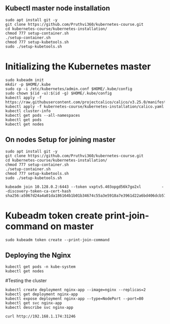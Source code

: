 ## Kubectl master node installation
```
sudo apt install git -y
git clone https://github.com/Pruthvi360/kubernetes-course.git
cd kubernetes-course/kubernetes-installation/
chmod 777 setup-container.sh
./setup-container.sh
chmod 777 setup-kubetools.sh
sudo ./setup-kubetools.sh 
```
# Initializing the Kubernetes master
```
sudo kubeadm init
mkdir -p $HOME/.kube
sudo cp -i /etc/kubernetes/admin.conf $HOME/.kube/config
sudo chown $(id -u):$(id -g) $HOME/.kube/config
kubectl apply -f https://raw.githubusercontent.com/projectcalico/calico/v3.25.0/manifests/calico.yaml
kubectl apply -f kubernetes-course/kubernetes-installation/calico.yaml
kubectl cluster-info
kubectl get pods --all-namespaces
kubectl get pods
kubectl get nodes
```

## On nodes Setup for joining master
```
sudo apt install git -y
git clone https://github.com/Pruthvi360/kubernetes-course.git
cd kubernetes-course/kubernetes-installation/
chmod 777 setup-container.sh
./setup-container.sh
chmod 777 setup-kubetools.sh
sudo ./setup-kubetools.sh 
```
```
kubeadm join 10.128.0.2:6443 --token vxptv5.403opgd56k7go2xl         --discovery-token-ca-cert-hash sha256:a5067d24a4a01da186164b1b01b34674c55a3e5918a7e3961d22a6bd406dcb57
```
# Kubeadm token create print-join-command on master
```
sudo kubeadm token create --print-join-command
```

## Deploying the Nginx
```
kubectl get pods -n kube-system
kubectl get nodes
```

#Testing the cluster
```
kubectl create deployment nginx-app --image=nginx --replicas=2
kubectl get deployment nginx-app
kubectl expose deployment nginx-app --type=NodePort --port=80
kubectl get svc nginx-app
kubectl describe svc nginx-app

curl http://192.168.1.174:31246
```
